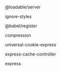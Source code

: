 @loadable/server

ignore-styles

@babel/register

compression

universal-cookie-express

express-cache-controller

express
